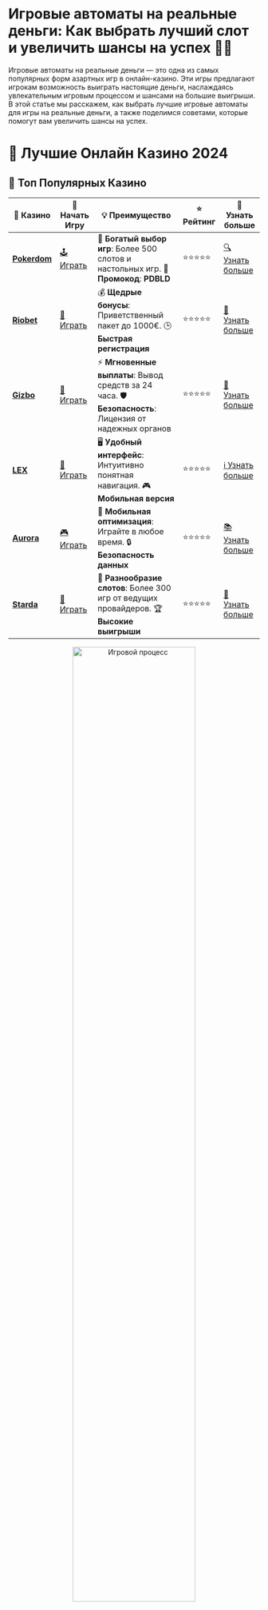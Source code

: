 # **Игровые автоматы на реальные деньги: Как выбрать лучший слот и увеличить шансы на успех 💸🎰**

Игровые автоматы на реальные деньги — это одна из самых популярных форм азартных игр в онлайн-казино. Эти игры предлагают игрокам возможность выиграть настоящие деньги, наслаждаясь увлекательным игровым процессом и шансами на большие выигрыши. В этой статье мы расскажем, как выбрать лучшие игровые автоматы для игры на реальные деньги, а также поделимся советами, которые помогут вам увеличить шансы на успех.

# 🎰 Лучшие Онлайн Казино 2024

## 🌟 Топ Популярных Казино

| 🎲 **Казино** | 🔗 **Начать Игру** | 💡 **Преимущество** | ⭐ **Рейтинг** | 🔗 **Узнать больше** |
|--------------|---------------------|---------------------|----------------|----------------------|
| [**Pokerdom**](https://brandplay.link/4k77v2yx) | [🕹️ Играть](https://brandplay.link/4k77v2yx) | 🎉 **Богатый выбор игр**: Более 500 слотов и настольных игр. 🎁 **Промокод**: **PDBLD** | ⭐⭐⭐⭐⭐ | [🔍 Узнать больше](https://brandplay.link/4k77v2yx) |
| [**Riobet**](https://brandplay.link/7xBLTPyj) | [🎰 Играть](https://brandplay.link/7xBLTPyj) | 💰 **Щедрые бонусы**: Приветственный пакет до 1000€. 🕒 **Быстрая регистрация** | ⭐⭐⭐⭐⭐ | [📖 Узнать больше](https://brandplay.link/7xBLTPyj) |
| [**Gizbo**](https://brandplay.link/bprXw4YV) | [🎲 Играть](https://brandplay.link/bprXw4YV) | ⚡ **Мгновенные выплаты**: Вывод средств за 24 часа. 🛡️ **Безопасность**: Лицензия от надежных органов | ⭐⭐⭐⭐⭐ | [📝 Узнать больше](https://brandplay.link/bprXw4YV) |
| [**LEX**](https://brandplay.link/zW4hdDFV) | [🤑 Играть](https://brandplay.link/zW4hdDFV) | 🖥️ **Удобный интерфейс**: Интуитивно понятная навигация. 🎮 **Мобильная версия** | ⭐⭐⭐⭐⭐ | [ℹ️ Узнать больше](https://brandplay.link/zW4hdDFV) |
| [**Aurora**](https://10trafic-stat2.com/click/668546556bcc6313411604bd/6766/13032/subaccount) | [🎮 Играть](https://10trafic-stat2.com/click/668546556bcc6313411604bd/6766/13032/subaccount) | 📱 **Мобильная оптимизация**: Играйте в любое время. 🔒 **Безопасность данных** | ⭐⭐⭐⭐⭐ | [📚 Узнать больше](https://10trafic-stat2.com/click/668546556bcc6313411604bd/6766/13032/subaccount) |
| [**Starda**](https://brandplay.link/fB7xwRFL) | [🎯 Играть](https://brandplay.link/fB7xwRFL) | 🎰 **Разнообразие слотов**: Более 300 игр от ведущих провайдеров. 🏆 **Высокие выигрыши** | ⭐⭐⭐⭐⭐ | [🔎 Узнать больше](https://brandplay.link/fB7xwRFL) |

<div align="center">
    <img src="https://i.pinimg.com/originals/87/9e/b9/879eb9354dd0699582408b68f2e253b2.gif" alt="Игровой процесс" width="70%">
</div>

## 💎 Лучшие Бонусы и Акции

| 🎲 **Казино** | 🔗 **Начать Игру** | 💡 **Преимущество** | ⭐ **Рейтинг** | 🔗 **Узнать больше** |
|--------------|---------------------|---------------------|----------------|----------------------|
| [**Kometa**](https://brandplay.link/8ZymQJV8) | [🎰 Играть](https://brandplay.link/8ZymQJV8) | 🎁 **Эксклюзивные бонусы**: Регулярные акции и промо. 🔄 **Программы лояльности** | ⭐⭐⭐⭐☆ | [🔍 Узнать больше](https://brandplay.link/8ZymQJV8) |
| [**R7**](https://brandplay.link/bMd3Yjsw) | [🕹️ Играть](https://brandplay.link/bMd3Yjsw) | 🕒 **Круглосуточная поддержка**: Всегда на связи. 💸 **Высокие лимиты** | ⭐⭐⭐⭐☆ | [📖 Узнать больше](https://brandplay.link/bMd3Yjsw) |
| [**7K**](https://brandplay.link/BvQyFShp) | [🎲 Играть](https://brandplay.link/BvQyFShp) | 🌟 **Эксклюзивные бонусы**: Только для VIP игроков. 🎉 **Сезонные акции** | ⭐⭐⭐⭐☆ | [📝 Узнать больше](https://brandplay.link/BvQyFShp) |
| [**Kent**](https://brandplay.link/Fv2WP3js) | [🤑 Играть](https://brandplay.link/Fv2WP3js) | 📈 **Высокий RTP**: Более 98%. 💼 **Профессиональная поддержка** | ⭐⭐⭐⭐☆ | [ℹ️ Узнать больше](https://brandplay.link/Fv2WP3js) |
| [**1Xslots**](https://brandplay.link/hSB1khtr) | [🎮 Играть](https://brandplay.link/hSB1khtr) | 🎉 **Множество акций**: Еженедельные бонусы и турниры. 🛡️ **Безопасность** | ⭐⭐⭐⭐☆ | [📚 Узнать больше](https://brandplay.link/hSB1khtr) |
| [**Gama**](https://brandplay.link/j6NMKsDz) | [🎯 Играть](https://brandplay.link/j6NMKsDz) | 🔍 **Интуитивный интерфейс**: Легкость использования. 🏅 **Престижные турниры** | ⭐⭐⭐⭐☆ | [🔎 Узнать больше](https://brandplay.link/j6NMKsDz) |

<div align="center">
    <img src="https://i.pinimg.com/originals/87/9e/b9/879eb9354dd0699582408b68f2e253b2.gif" alt="Игровой процесс" width="70%">
</div>

## 🚀 Быстрые Выигрыши и Поддержка

| 🎲 **Казино** | 🔗 **Начать Игру** | 💡 **Преимущество** | ⭐ **Рейтинг** | 🔗 **Узнать больше** |
|--------------|---------------------|---------------------|----------------|----------------------|
| [**Onion**](https://brandplay.link/zBGRVpQ9) | [🎰 Играть](https://brandplay.link/zBGRVpQ9) | 🤑 **Низкие ставки**: Идеально для начинающих. 🔄 **Быстрые выводы** | ⭐⭐⭐⭐☆ | [🔍 Узнать больше](https://brandplay.link/zBGRVpQ9) |
| [**Чемпион**](https://temon-gter.cfd/go/lRq?p80412p304504pcc44t17455) | [🕹️ Играть](https://temon-gter.cfd/go/lRq?p80412p304504pcc44t17455) | 🏅 **Лояльная программа**: Награды за активность. 🎁 **Ежемесячные бонусы** | ⭐⭐⭐⭐☆ | [📖 Узнать больше](https://temon-gter.cfd/go/lRq?p80412p304504pcc44t17455) |
| [**Vavada**](https://vavadapartner.pro/?promo=ea5c9275-6854-4505-94fc-95ab18221945-linkb2) | [🎲 Играть](https://vavadapartner.pro/?promo=ea5c9275-6854-4505-94fc-95ab18221945-linkb2) | 🚀 **Быстрая регистрация**: Начните играть мгновенно. 🔐 **Безопасные транзакции** | ⭐⭐⭐⭐☆ | [📝 Узнать больше](https://vavadapartner.pro/?promo=ea5c9275-6854-4505-94fc-95ab18221945-linkb2) |
| [**Friends**](https://gofriends.kim/linkb2) | [🤑 Играть](https://gofriends.kim/linkb2) | 🤝 **Социальные игры**: Играйте с друзьями. 🌐 **Мультиплатформенность** | ⭐⭐⭐⭐☆ | [ℹ️ Узнать больше](https://gofriends.kim/linkb2) |
| [**1WIN**](https://brandplay.link/smXVpBbG) | [🎮 Играть](https://brandplay.link/smXVpBbG) | 🏆 **Спортивные ставки**: Широкий выбор видов спорта. 💵 **Высокие коэффициенты** | ⭐⭐⭐⭐☆ | [📚 Узнать больше](https://brandplay.link/smXVpBbG) |
| [**Drip**](https://drp-ircp01.com/c07e6a3db) | [🎯 Играть](https://drp-ircp01.com/c07e6a3db) | 🌐 **Инновационные игры**: Новейшие игровые технологии. 🛡️ **Высокая безопасность** | ⭐⭐⭐⭐☆ | [🔎 Узнать больше](https://drp-ircp01.com/c07e6a3db) |
| [**JoyCasino**](https://rpc30.call2me.pro/?/ru/registration?apkpop=0&partner=p24970p3291217pc98f) | [🎰 Играть](https://rpc30.call2me.pro/?/ru/registration?apkpop=0&partner=p24970p3291217pc98f) | 🎁 **Приятные бонусы**: Ежедневные акции и подарки. 🕹️ **Разнообразие игр** | ⭐⭐⭐⭐☆ | [🔍 Узнать больше](https://rpc30.call2me.pro/?/ru/registration?apkpop=0&partner=p24970p3291217pc98f) |

<div align="center">
    <img src="https://i.pinimg.com/originals/87/9e/b9/879eb9354dd0699582408b68f2e253b2.gif" alt="Игровой процесс" width="70%">
</div>
---

✨ **Выбирайте лучшее казино для себя и наслаждайтесь игрой! Удачи!** ✨
![Игровые автоматы](https://i.pinimg.com/originals/a9/29/6e/a9296ea1cf6a7c20a985e593451f0323.png)

## Что такое **игровые автоматы на реальные деньги**? 💰🎰

Игровые автоматы на реальные деньги — это онлайн-игры, в которых игроки делают ставки, используя настоящие деньги. Эти игры, как правило, основаны на случайных числах (RNG — Random Number Generator), что делает их абсолютно честными и непредсказуемыми. Результаты игры зависят от случайных факторов, что придает азарт и делает процесс увлекательным.

Игры бывают разных типов — классические слоты, видеослоты, прогрессивные джекпоты и другие. Они предлагают различные бонусы, фриспины и множители, которые увеличивают шанс на крупный выигрыш.

## Как играть в **игровые автоматы на реальные деньги**? 🏅🎮

### 1. **Выбор онлайн-казино** 🌐💳
Чтобы начать играть на реальные деньги, нужно выбрать лицензированное онлайн-казино, которое предоставляет игровые автоматы. Убедитесь, что казино имеет хорошую репутацию и предлагает безопасные способы пополнения счета и вывода средств. Лучше выбирать казино с положительными отзывами и проверенными методами выплаты выигрышей.

### 2. **Регистрация и пополнение счета** 📝💵
После того как вы выбрали онлайн-казино, зарегистрируйтесь, указав необходимые данные. Затем пополните свой счет с помощью удобных для вас методов оплаты: банковская карта, электронные кошельки, криптовалюта и другие. Убедитесь, что вы понимаете все условия бонусов, если таковые есть.

### 3. **Выбор игрового автомата** 🎰🔎
После того как вы пополнили депозит, выберите игровой автомат. Онлайн-казино предлагают разнообразие слотов на реальные деньги с различными темами и механиками. Сосредоточьтесь на играх с высоким RTP (Return to Player), так как они предлагают лучший шанс на выигрыши.

### 4. **Ставка и игра** 💸🌀
Настройте сумму ставки, которая вам удобна, и начинайте вращать барабаны! Важно помнить, что результат игры зависит от случайных чисел, так что успех не всегда гарантирован. Но вы можете увеличить свои шансы, играя на более высокие ставки или используя бонусы.

## Преимущества **игровых автоматов на реальные деньги** 💡🤑

### 1. **Шанс на крупные выигрыши** 🎉💰
Одним из главных преимуществ игры в игровые автоматы на реальные деньги является возможность выиграть крупные суммы. Прогрессивные джекпоты, бонусные раунды и множители могут значительно увеличить ваши шансы на победу.

### 2. **Разнообразие игр и тем** 🎨🎲
Игровые автоматы предлагают огромный выбор тем и стилей. Вы можете выбрать слоты с приключенческими темами, фантастическими мирами, историческими событиями или классические автоматы с фруктами. Это позволяет каждому игроку найти слот по своему вкусу.

### 3. **Простота и доступность** 📱💻
Игровые автоматы на реальные деньги доступны в любое время и на любом устройстве — будь то настольный компьютер, смартфон или планшет. Это позволяет вам играть где угодно и когда угодно, наслаждаясь качественной графикой и отличным игровым процессом.

### 4. **Бонусы и фриспины** 🎁🔮
Многие игровые автоматы предлагают бонусные раунды, фриспины и другие дополнительные функции. Это дает вам шанс выиграть больше, чем просто от обычных ставок, и добавляет игре дополнительные возможности для получения прибыли.

## Как выбрать **лучшие игровые автоматы на реальные деньги**? 🔍🎰

### 1. **Оцените RTP (Return to Player)** 📊📈
Показатель RTP в слотах указывает на то, какой процент ставок возвращается игроку в виде выигрышей. Чем выше RTP, тем больше шансов на победу. Рекомендуется выбирать слоты с RTP 95% и выше.

### 2. **Читайте отзывы и рейтинги игроков** ⭐📝
Отзывы игроков и рейтинги помогут вам узнать, какие игровые автоматы лучше всего подходят для игры на реальные деньги. Это также поможет избежать слотов, которые могут иметь низкий RTP или другие недостатки.

### 3. **Используйте бонусы казино** 🎁🎉
Многие казино предлагают бонусы за регистрацию или депозит, а также фриспины на игровые автоматы. Эти бонусы могут помочь вам попробовать новые игры без риска потерять свои деньги.

### 4. **Выбирайте автоматы с прогрессивными джекпотами** 💎🎰
Прогрессивные джекпоты — это слоты, в которых часть ставок игроков идет на накопление общего джекпота. Это дает шанс выиграть огромные суммы денег, которые могут сильно изменить вашу жизнь.

## Заключение: **Игровые автоматы на реальные деньги — это шанс на крупный выигрыш!** 💸🎯

Игровые автоматы на реальные деньги — это захватывающая возможность испытать удачу и выиграть настоящие деньги. Выбирая качественные слоты, играя с бонусами и правильно управляя своим банкроллом, вы увеличиваете свои шансы на успех. Не забывайте об ответственной игре и наслаждайтесь процессом!

Присоединяйтесь к миру онлайн-казино, выбирайте лучшие игровые автоматы и удачи вам в поисках крупных выигрышей! 🎰💰

